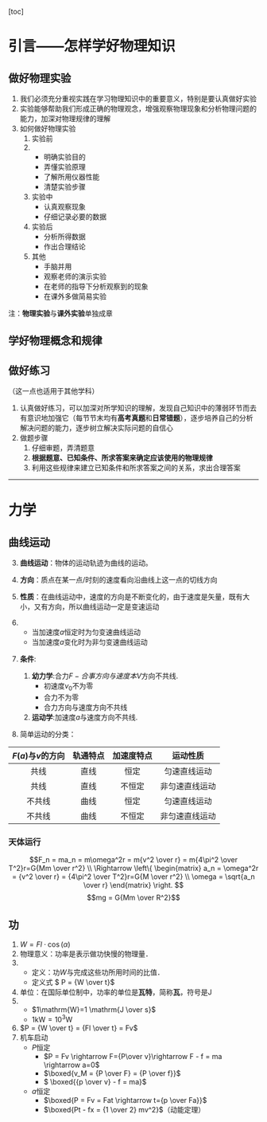 [toc]

# 引言——怎样学好物理知识

## 做好物理实验

1. 我们必须充分重视实践在学习物理知识中的重要意义，特别是要认真做好实验
2. 实验能够帮助我们形成正确的物理观念，增强观察物理现象和分析物理问题的能力，加深对物理规律的理解
3. 如何做好物理实验
    1. 实验前
    2. 
        * 明确实验目的
        * 弄懂实验原理
        * 了解所用仪器性能
        * 清楚实验步骤
    2. 实验中
        * 认真观察现象
        * 仔细记录必要的数据
    3. 实验后
        * 分析所得数据
        * 作出合理结论
    4. 其他
        * 手脑并用
        * 观察老师的演示实验
        * 在老师的指导下分析观察到的现象
        * 在课外多做简易实验

注：**物理实验**与**课外实验**单独成章
## 学好物理概念和规律

## 做好练习

（这一点也适用于其他学科）

1. 认真做好练习，可以加深对所学知识的理解，发现自己知识中的薄弱环节而去有意识地加强它（每节节末均有**高考真题**和**日常错题**），逐步培养自己的分析解决问题的能力，逐步树立解决实际问题的自信心
2. 做题步骤
    1. 仔细审题，弄清题意
    2. **根据题意、已知条件、所求答案来确定应该使用的物理规律**
    3. 利用这些规律来建立已知条件和所求答案之间的关系，求出合理答案  

------
# 力学

## 曲线运动

3. **曲线运动**：物体的运动轨迹为曲线的运动。
4. **方向**：质点在某一点/时刻的速度看向沿曲线上这一点的切线方向
5. **性质**：在曲线运动中，速度的方向是不断变化的，由于速度是矢量，既有大小，又有方向，所以曲线运动一定是变速运动
6. * 当加速度$a$恒定时为匀变速曲线运动
    * 当加速度$a$变化时为非匀变速曲线运动


1. **条件**:
    1. **幼力学**:合力$F-合事方向与速度本V$方向不共线.
        * 初速度$v_0$不为零
        * 合力不为零
        * 合力方向与速度方向不共线
    2. **运动学**:加速度$a$与速度方向不共线.

2. 简单运动的分类：

| $F(a)$与$v$的方向 | 轨通特点 | 加速度特点 | 运动性质 |
|:-:|:-:|:-:|:-:|
| 共线 | 直线 | 恒定 | 匀速直线运动 |
| 共线 | 直线 | 不恒定 | 非匀速直线运动 |
| 不共线 | 曲线 | 恒定 | 匀速直线运动 |
| 不共线 | 曲线 | 不恒定 | 非匀速直线运动 |

### 天体运行 
$$F_n = ma_n = m\omega^2r = m{v^2 \over r} = m{4\pi^2 \over T^2}r=G{Mm \over r^2} \\
\Rightarrow \left\{
\begin{matrix}
a_n = \omega^2r = {v^2 \over r} = {4\pi^2 \over T^2}r=G{M \over r^2} \\
\omega = \sqrt{a_n \over r}
\end{matrix}
\right.
$$
$$mg = G{Mm \over R^2}$$


## 功
1. $W = F l \cdot \cos(\alpha)$
2. 物理意义：功率是表示做功快慢的物理量．
3. * 定义：功$W$与完成这些功所用时间的比值．
    * 定义式 $ P = {W \over t}$
4. 单位：在国际单位制中，功率的单位是**瓦特**，简称**瓦**，符号是$\mathrm{J}$
5. * $1\mathrm{W}=1 \mathrm{J \over s}$
    * $1 \mathrm{kW} = 10^3 \mathrm{W}$
6. $P = {W \over t} = {Fl \over t} = Fv$
7. 机车启动
   * $P$恒定
     * $P = Fv \rightarrow F={P\over v}\rightarrow F - f = ma \rightarrow a=0$
     * $\boxed{v_M = {P \over F} = {P \over f}}$
     * $ \boxed{{p \over v} - f = ma}$
   * $a$恒定
     * $\boxed{P = Fv = Fat \rightarrow t={p \over Fa}}$
     * $\boxed{Pt - fx = {1 \over 2} mv^2}$（动能定理）


